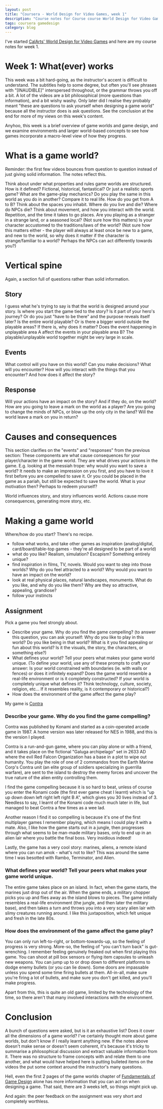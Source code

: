 ```yaml
---
layout: post
title: "Coursera - World Design for Video Games, week 1"
description: "Course notes for Course course World Design for Video Games, week 1"
tags: coursera gamedesign
category: blog
---
```


I've started [CalArts' World Design for Video Games](https://www.coursera.org/learn/video-game-world) and here are my course notes for week 1.

# Week 1: What(ever) works

This week was a bit hard-going, as the instructor's accent is difficult to understand. The subtitles help to some degree, but often you'll see phrases with "\[INAUDIBLE]" interspersed throughout, or the grammar throws you off a bit. A lot of the videos are a bit philosophical (more questions than information), and a bit wishy washy. Only later did I realise they probably meant "these are questions to ask yourself when designing a game world" because all the instructor does is ask questions. See the conclusion at the end for more of my views on this week's content.

Anyhoo, this week is a brief overview of game worlds and game design, and we examine environments and larger world-based concepts to see how games incorporate a macro-level view of how they progress.

# What is a game world?

Reminder: the first few videos bounces from question to question instead of just giving solid information. The notes reflect this.

Think about under what properties and rules game worlds are structured.
How is it defined? Fictional, historical, fantastical? Or just a realistic sports game?
What are the game-play mechanics? Do you play the same in this world as you do in another?
Compare it to real life. How do you get from A to B?
Think about the spaces you inhabit. Where do you live and die? Where do NPCs die?
Think about movement, and how you interact with the world.
Repetition, and the time it takes to go places.
Are you playing as a stranger in a strange land, or a seasoned local? (Not sure how this matters)
Is your character accustomed to the traditions/laws of the world? (Not sure how this matters either - the player will always at least once be new to a game, and new to the world, so why does it matter if the character is strange/familiar to a world? Perhaps the NPCs can act differently towards you?)

# Vertical spine

Again, a section full of questions rather than solid information.

## Story 

I guess what he's trying to say is that the world is designed around your story. 
Is where you start the game tied to the story? Is it part of your hero's journey? Or do you just "have to be there" and the purpose reveals itself later?
Is the entire world playable? Or is there a bigger world outside the playable areas? If there is, why does it matter? Does the event happening in unplayable area A affect the events in your playable area B? The playable/unplayable world together might be very large in scale.

## Events

What control will you have on this world?
Can you make decisions?
What will you encounter?
How will you interact with the things that you encounter? And how does it affect the story?

## Response

Will your actions have an impact on the story? And if they do, on the world?
How are you going to leave a mark on the world as a player? Are you going to change the minds of NPCs, or blow up the only city in the land?
Will the world leave a mark on you in return?

# Causes and consequences

This section clarifies on the "events" and "responses" from the previous section: These components are what cause consequences for your player/character in the game world. They are what drives your actions in the game.
E.g. looking at the messiah trope: why would you want to save a world? It needs to make an impression on you first, and you have to love it first before you are compelled to save it.
Or you could be placed in the game as a pariah, but still be expected to save the world. What is your motivation then? Perhaps to redeem yourself?

World influences story, and story influences world. Actions cause more consequences, generating more story, etc.

# Making a game world

Where/how do you start? There's no recipe.
- follow what works, and take other games as inspiration (analog/digital, card/board/table-top games - they're all designed to be part of a world)
- what do you like? Realism, simulation? Escapism? Something entirely unique?
- find inspiration in films, TV, novels. Would you want to step into those worlds? Why do you feel attracted to a world? Why would you want to have an impact on the world?
- look at real physical places, natural landscapes, monuments. What do you like, and why do you like them? Why are they so attractive, appealing, grandiose?
- follow your instincts

## Assignment

Pick a game you feel strongly about.

- Describe your game. Why do you find the game compelling? (to answer this question, you can ask yourself: Why do you like to play in this world? Do you like being in that world? What is it you find appealing or fun about this world? Is it the visuals, the story, the characters, or something else?)
- What defines your world? Tell your peers what makes your game world unique. (To define your world, use any of these prompts to craft your answer: Is your world constrained with boundaries (ie. with walls or fences) or does it infinitely expand? Does the game world resemble a real-life environment or is it completely constructed? If your world is completely unique what defines it? Think technology, culture, society, religion, etc… If it resembles reality, is it contemporary or historical?)
- How does the environment of the game affect the game play?

My game is [Contra](https://en.wikipedia.org/wiki/Contra_(video_game))

### Describe your game. Why do you find the game compelling? 

Contra was published by Konami and started as a coin-operated arcade game in 1987. A home version was later released for NES in 1988, and this is the version I played.

Contra is a run-and-gun game, where you can play alone or with a friend, and it takes place on the fictional "Galuga archipelago" set in 2633 AD where the evil Red Falcon Organization has a base in a plot to wipe out humanity. You play the role of one of 2 commandos from the Earth Marine Corp's Contra unit (an elite group of soldiers specializing in guerrilla warfare), are sent to the island to destroy the enemy forces and uncover the true nature of the alien entity controlling them.

I find the game compelling because it is so hard to beat, unless of course you enter the Konami code (the first ever game cheat I learnt) which is "up up down down left right left right B A", which gives you 30 lives instead of 3. Needless to say, I learnt of the Konami code much much later in life, but managed to beat Contra a few times as a wee lad.

Another reason I find it so compelling is because it's one of the first multiplayer games I remember playing, which means I could play it with a mate. Also, I like how the game starts out in a jungle, then progresses through what seems to be man-made military bases, only to end up in an alien lair where you battle the final boss. Very insidious indeed!

Lastly, the game has a very cool story: marines, aliens, a remote island where you can run amok - what's not to like? This was around the same time I was besotted with Rambo, Terminator, and Alien.

### What defines your world? Tell your peers what makes your game world unique.

The entire game takes place on an island. In fact, when the game starts, the marines just drop out of the air. When the game ends, a military chopper picks you up and flies away as the island blows to pieces. The game initially resembles a real-life environment (the jungle, and then later the military base), and then takes a turn and throws you into a very scary alien lair with slimy creatures running around. I like this juxtaposition, which felt unique and fresh in the late 80s.

### How does the environment of the game affect the game play?

You can only run left-to-right, or bottom-towards-up, so the feeling of progress is very strong. More-so, the feeling of "you can't turn back" is gut-wrenching. I remember feeling genuinely freaked out when first playing this game. You can shoot at pill box sensors or flying item capsules to unleash new weapons. You can jump up to or drop down to different platforms to dodge enemy bullets (or you can lie down). Some doors are impassable unless you spend some time firing bullets at them. All-in-all, make sure you're firing a lot of bullets, and make sure you don't get killed, and you'll make progress.

Apart from this, this is quite an old game, limited by the technology of the time, so there aren't that many involved interactions with the environment.

# Conclusion

A bunch of questions were asked, but is it an exhaustive list? Does it cover all the dimensions of a game world? I've certainly thought more about game worlds, but don't know if I really learnt anything new. If the notes above doesn't make sense or doesn't seem coherent, it's because it's tricky to summarise a philosophical discussion and extract valuable information from it. There was no structure to frame concepts with and relate them to one another, and what would have helped here is putting bulleted items on the videos the put some context around the instructor's many questions.

Hell, even the first 2 pages of the game worlds chapter of [Fundamentals of Game Design](https://www.oreilly.com/library/view/fundamentals-of-game/9780133435726/) alone has more information that you can act on when designing a game. That said, there are 3 weeks left, so things might pick up.

And again: the peer feedback on the assignment was very short and completely worthless.